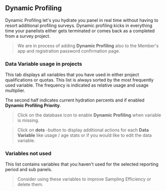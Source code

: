 ## Dynamic Profiling

Dynamic Profiling let's you hydrate you panel in real time without having to resort additional profiling surveys. Dynamic profiling kicks in everything time your panelists either gets terminated or comes back as a completed from a survey project.

> We are in process of adding **Dynamic Profiling** also to the Member's app and registration password confirmation page.

### Data Variable usage in projects
This tab displays all variables that you have used in either project qualifications or quotas. This list is always sorted by the most frequently used variable. The frequency is indicated as relative usage and usage multiplier.

The second half indicates current hydration percents and if enabled **Dynamic Profiling Priority**.

> Click on the database icon to enable **Dynamic Profiling** when variable is missing.

> Click on **dots** -button to display additional actions for each **Data Variable** like usage / age stats or if you would like to edit the data variable.

### Variables not used
This list contains variables that you haven't used for the selected reporting period and sub panels. 

> Consider using these variables to improve Sampling Efficiency or delete them.
